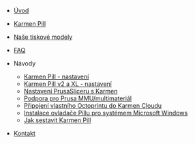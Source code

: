 <!-- docs/cs/_sidebar.md -->

* [Úvod](/cs/)

* [Karmen Pill](/cs/karmen-pill-obsah-baleni.md)

* [Naše tiskové modely](/cs/tiskove-modely.md)

* [FAQ](/cs/faq.md)

* Návody

  <!-- * [Jak si sestavit vlastní Karmen](/cs/jak-si-sestavit-vlastni-karmen.md) -->
  * [Karmen Pill - nastavení](/cs/karmen-pill-nastaveni.md)
  * [Karmen Pill v2 a XL - nastavení](/cs/karmen-pill-v2-pill-xl-nastaveni.md)
  * [Nastavení PrusaSliceru s Karmen](/cs/prusaslicer-gcode-upload.md)
  * [Podpora pro Prusa MMU/multimateriál](/cs/konfigurace-pill-podpora-mmu.md)
  * [Připojení vlastního Octoprintu do Karmen Cloudu](/cs/karmen-connector-octoprint-plugin.md)
  * [Instalace ovladače Pillu pro systémem Microsoft Windows](/cs/windows.md)
  * [Jak sestavit Karmen Pill](/cs/sestaveni-karmen-pill.md)

* [Kontakt](/cs/)
